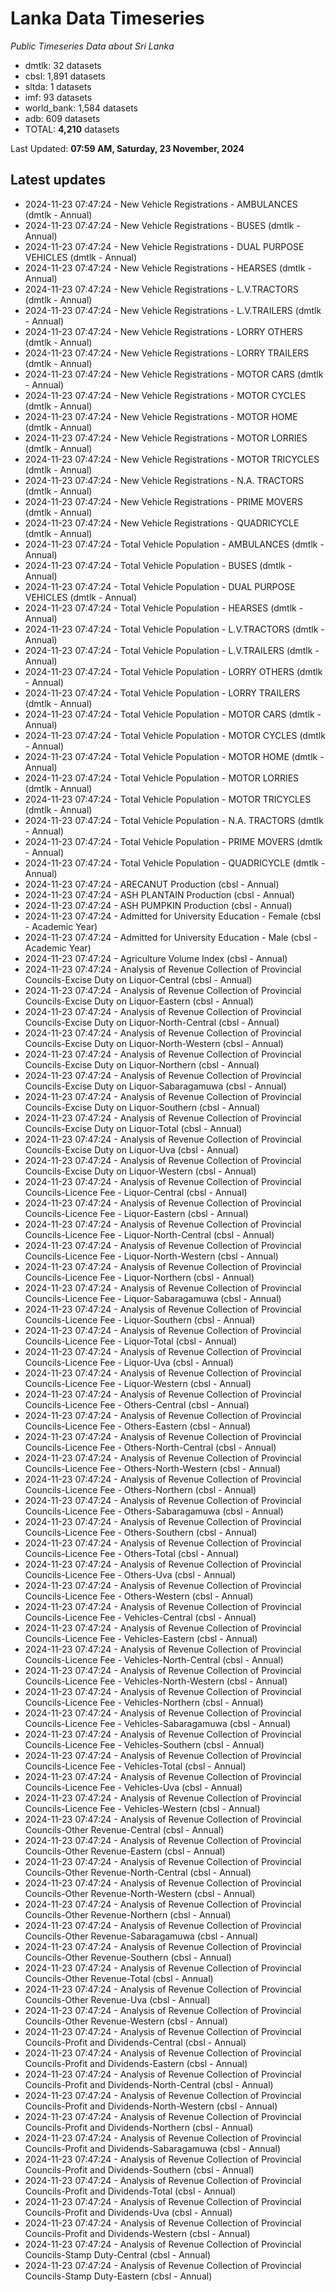 # Lanka Data Timeseries
*Public Timeseries Data about Sri Lanka*

* dmtlk: 32 datasets
* cbsl: 1,891 datasets
* sltda: 1 datasets
* imf: 93 datasets
* world_bank: 1,584 datasets
* adb: 609 datasets
* TOTAL: **4,210** datasets

Last Updated: **07:59 AM, Saturday, 23 November, 2024**

## Latest updates

* 2024-11-23 07:47:24 - New Vehicle Registrations - AMBULANCES (dmtlk - Annual)
* 2024-11-23 07:47:24 - New Vehicle Registrations - BUSES (dmtlk - Annual)
* 2024-11-23 07:47:24 - New Vehicle Registrations - DUAL PURPOSE VEHICLES (dmtlk - Annual)
* 2024-11-23 07:47:24 - New Vehicle Registrations - HEARSES (dmtlk - Annual)
* 2024-11-23 07:47:24 - New Vehicle Registrations - L.V.TRACTORS (dmtlk - Annual)
* 2024-11-23 07:47:24 - New Vehicle Registrations - L.V.TRAILERS (dmtlk - Annual)
* 2024-11-23 07:47:24 - New Vehicle Registrations - LORRY OTHERS (dmtlk - Annual)
* 2024-11-23 07:47:24 - New Vehicle Registrations - LORRY TRAILERS (dmtlk - Annual)
* 2024-11-23 07:47:24 - New Vehicle Registrations - MOTOR CARS (dmtlk - Annual)
* 2024-11-23 07:47:24 - New Vehicle Registrations - MOTOR CYCLES (dmtlk - Annual)
* 2024-11-23 07:47:24 - New Vehicle Registrations - MOTOR HOME (dmtlk - Annual)
* 2024-11-23 07:47:24 - New Vehicle Registrations - MOTOR LORRIES (dmtlk - Annual)
* 2024-11-23 07:47:24 - New Vehicle Registrations - MOTOR TRICYCLES (dmtlk - Annual)
* 2024-11-23 07:47:24 - New Vehicle Registrations - N.A. TRACTORS (dmtlk - Annual)
* 2024-11-23 07:47:24 - New Vehicle Registrations - PRIME MOVERS (dmtlk - Annual)
* 2024-11-23 07:47:24 - New Vehicle Registrations - QUADRICYCLE (dmtlk - Annual)
* 2024-11-23 07:47:24 - Total Vehicle Population - AMBULANCES (dmtlk - Annual)
* 2024-11-23 07:47:24 - Total Vehicle Population - BUSES (dmtlk - Annual)
* 2024-11-23 07:47:24 - Total Vehicle Population - DUAL PURPOSE VEHICLES (dmtlk - Annual)
* 2024-11-23 07:47:24 - Total Vehicle Population - HEARSES (dmtlk - Annual)
* 2024-11-23 07:47:24 - Total Vehicle Population - L.V.TRACTORS (dmtlk - Annual)
* 2024-11-23 07:47:24 - Total Vehicle Population - L.V.TRAILERS (dmtlk - Annual)
* 2024-11-23 07:47:24 - Total Vehicle Population - LORRY OTHERS (dmtlk - Annual)
* 2024-11-23 07:47:24 - Total Vehicle Population - LORRY TRAILERS (dmtlk - Annual)
* 2024-11-23 07:47:24 - Total Vehicle Population - MOTOR CARS (dmtlk - Annual)
* 2024-11-23 07:47:24 - Total Vehicle Population - MOTOR CYCLES (dmtlk - Annual)
* 2024-11-23 07:47:24 - Total Vehicle Population - MOTOR HOME (dmtlk - Annual)
* 2024-11-23 07:47:24 - Total Vehicle Population - MOTOR LORRIES (dmtlk - Annual)
* 2024-11-23 07:47:24 - Total Vehicle Population - MOTOR TRICYCLES (dmtlk - Annual)
* 2024-11-23 07:47:24 - Total Vehicle Population - N.A. TRACTORS (dmtlk - Annual)
* 2024-11-23 07:47:24 - Total Vehicle Population - PRIME MOVERS (dmtlk - Annual)
* 2024-11-23 07:47:24 - Total Vehicle Population - QUADRICYCLE (dmtlk - Annual)
* 2024-11-23 07:47:24 - ARECANUT Production (cbsl - Annual)
* 2024-11-23 07:47:24 - ASH PLANTAIN Production (cbsl - Annual)
* 2024-11-23 07:47:24 - ASH PUMPKIN Production (cbsl - Annual)
* 2024-11-23 07:47:24 - Admitted for University Education - Female (cbsl - Academic Year)
* 2024-11-23 07:47:24 - Admitted for University Education - Male (cbsl - Academic Year)
* 2024-11-23 07:47:24 - Agriculture Volume Index (cbsl - Annual)
* 2024-11-23 07:47:24 - Analysis of Revenue Collection of Provincial Councils-Excise Duty on Liquor-Central (cbsl - Annual)
* 2024-11-23 07:47:24 - Analysis of Revenue Collection of Provincial Councils-Excise Duty on Liquor-Eastern (cbsl - Annual)
* 2024-11-23 07:47:24 - Analysis of Revenue Collection of Provincial Councils-Excise Duty on Liquor-North-Central (cbsl - Annual)
* 2024-11-23 07:47:24 - Analysis of Revenue Collection of Provincial Councils-Excise Duty on Liquor-North-Western (cbsl - Annual)
* 2024-11-23 07:47:24 - Analysis of Revenue Collection of Provincial Councils-Excise Duty on Liquor-Northern (cbsl - Annual)
* 2024-11-23 07:47:24 - Analysis of Revenue Collection of Provincial Councils-Excise Duty on Liquor-Sabaragamuwa (cbsl - Annual)
* 2024-11-23 07:47:24 - Analysis of Revenue Collection of Provincial Councils-Excise Duty on Liquor-Southern (cbsl - Annual)
* 2024-11-23 07:47:24 - Analysis of Revenue Collection of Provincial Councils-Excise Duty on Liquor-Total (cbsl - Annual)
* 2024-11-23 07:47:24 - Analysis of Revenue Collection of Provincial Councils-Excise Duty on Liquor-Uva (cbsl - Annual)
* 2024-11-23 07:47:24 - Analysis of Revenue Collection of Provincial Councils-Excise Duty on Liquor-Western (cbsl - Annual)
* 2024-11-23 07:47:24 - Analysis of Revenue Collection of Provincial Councils-Licence Fee - Liquor-Central (cbsl - Annual)
* 2024-11-23 07:47:24 - Analysis of Revenue Collection of Provincial Councils-Licence Fee - Liquor-Eastern (cbsl - Annual)
* 2024-11-23 07:47:24 - Analysis of Revenue Collection of Provincial Councils-Licence Fee - Liquor-North-Central (cbsl - Annual)
* 2024-11-23 07:47:24 - Analysis of Revenue Collection of Provincial Councils-Licence Fee - Liquor-North-Western (cbsl - Annual)
* 2024-11-23 07:47:24 - Analysis of Revenue Collection of Provincial Councils-Licence Fee - Liquor-Northern (cbsl - Annual)
* 2024-11-23 07:47:24 - Analysis of Revenue Collection of Provincial Councils-Licence Fee - Liquor-Sabaragamuwa (cbsl - Annual)
* 2024-11-23 07:47:24 - Analysis of Revenue Collection of Provincial Councils-Licence Fee - Liquor-Southern (cbsl - Annual)
* 2024-11-23 07:47:24 - Analysis of Revenue Collection of Provincial Councils-Licence Fee - Liquor-Total (cbsl - Annual)
* 2024-11-23 07:47:24 - Analysis of Revenue Collection of Provincial Councils-Licence Fee - Liquor-Uva (cbsl - Annual)
* 2024-11-23 07:47:24 - Analysis of Revenue Collection of Provincial Councils-Licence Fee - Liquor-Western (cbsl - Annual)
* 2024-11-23 07:47:24 - Analysis of Revenue Collection of Provincial Councils-Licence Fee - Others-Central (cbsl - Annual)
* 2024-11-23 07:47:24 - Analysis of Revenue Collection of Provincial Councils-Licence Fee - Others-Eastern (cbsl - Annual)
* 2024-11-23 07:47:24 - Analysis of Revenue Collection of Provincial Councils-Licence Fee - Others-North-Central (cbsl - Annual)
* 2024-11-23 07:47:24 - Analysis of Revenue Collection of Provincial Councils-Licence Fee - Others-North-Western (cbsl - Annual)
* 2024-11-23 07:47:24 - Analysis of Revenue Collection of Provincial Councils-Licence Fee - Others-Northern (cbsl - Annual)
* 2024-11-23 07:47:24 - Analysis of Revenue Collection of Provincial Councils-Licence Fee - Others-Sabaragamuwa (cbsl - Annual)
* 2024-11-23 07:47:24 - Analysis of Revenue Collection of Provincial Councils-Licence Fee - Others-Southern (cbsl - Annual)
* 2024-11-23 07:47:24 - Analysis of Revenue Collection of Provincial Councils-Licence Fee - Others-Total (cbsl - Annual)
* 2024-11-23 07:47:24 - Analysis of Revenue Collection of Provincial Councils-Licence Fee - Others-Uva (cbsl - Annual)
* 2024-11-23 07:47:24 - Analysis of Revenue Collection of Provincial Councils-Licence Fee - Others-Western (cbsl - Annual)
* 2024-11-23 07:47:24 - Analysis of Revenue Collection of Provincial Councils-Licence Fee - Vehicles-Central (cbsl - Annual)
* 2024-11-23 07:47:24 - Analysis of Revenue Collection of Provincial Councils-Licence Fee - Vehicles-Eastern (cbsl - Annual)
* 2024-11-23 07:47:24 - Analysis of Revenue Collection of Provincial Councils-Licence Fee - Vehicles-North-Central (cbsl - Annual)
* 2024-11-23 07:47:24 - Analysis of Revenue Collection of Provincial Councils-Licence Fee - Vehicles-North-Western (cbsl - Annual)
* 2024-11-23 07:47:24 - Analysis of Revenue Collection of Provincial Councils-Licence Fee - Vehicles-Northern (cbsl - Annual)
* 2024-11-23 07:47:24 - Analysis of Revenue Collection of Provincial Councils-Licence Fee - Vehicles-Sabaragamuwa (cbsl - Annual)
* 2024-11-23 07:47:24 - Analysis of Revenue Collection of Provincial Councils-Licence Fee - Vehicles-Southern (cbsl - Annual)
* 2024-11-23 07:47:24 - Analysis of Revenue Collection of Provincial Councils-Licence Fee - Vehicles-Total (cbsl - Annual)
* 2024-11-23 07:47:24 - Analysis of Revenue Collection of Provincial Councils-Licence Fee - Vehicles-Uva (cbsl - Annual)
* 2024-11-23 07:47:24 - Analysis of Revenue Collection of Provincial Councils-Licence Fee - Vehicles-Western (cbsl - Annual)
* 2024-11-23 07:47:24 - Analysis of Revenue Collection of Provincial Councils-Other Revenue-Central (cbsl - Annual)
* 2024-11-23 07:47:24 - Analysis of Revenue Collection of Provincial Councils-Other Revenue-Eastern (cbsl - Annual)
* 2024-11-23 07:47:24 - Analysis of Revenue Collection of Provincial Councils-Other Revenue-North-Central (cbsl - Annual)
* 2024-11-23 07:47:24 - Analysis of Revenue Collection of Provincial Councils-Other Revenue-North-Western (cbsl - Annual)
* 2024-11-23 07:47:24 - Analysis of Revenue Collection of Provincial Councils-Other Revenue-Northern (cbsl - Annual)
* 2024-11-23 07:47:24 - Analysis of Revenue Collection of Provincial Councils-Other Revenue-Sabaragamuwa (cbsl - Annual)
* 2024-11-23 07:47:24 - Analysis of Revenue Collection of Provincial Councils-Other Revenue-Southern (cbsl - Annual)
* 2024-11-23 07:47:24 - Analysis of Revenue Collection of Provincial Councils-Other Revenue-Total (cbsl - Annual)
* 2024-11-23 07:47:24 - Analysis of Revenue Collection of Provincial Councils-Other Revenue-Uva (cbsl - Annual)
* 2024-11-23 07:47:24 - Analysis of Revenue Collection of Provincial Councils-Other Revenue-Western (cbsl - Annual)
* 2024-11-23 07:47:24 - Analysis of Revenue Collection of Provincial Councils-Profit and Dividends-Central (cbsl - Annual)
* 2024-11-23 07:47:24 - Analysis of Revenue Collection of Provincial Councils-Profit and Dividends-Eastern (cbsl - Annual)
* 2024-11-23 07:47:24 - Analysis of Revenue Collection of Provincial Councils-Profit and Dividends-North-Central (cbsl - Annual)
* 2024-11-23 07:47:24 - Analysis of Revenue Collection of Provincial Councils-Profit and Dividends-North-Western (cbsl - Annual)
* 2024-11-23 07:47:24 - Analysis of Revenue Collection of Provincial Councils-Profit and Dividends-Northern (cbsl - Annual)
* 2024-11-23 07:47:24 - Analysis of Revenue Collection of Provincial Councils-Profit and Dividends-Sabaragamuwa (cbsl - Annual)
* 2024-11-23 07:47:24 - Analysis of Revenue Collection of Provincial Councils-Profit and Dividends-Southern (cbsl - Annual)
* 2024-11-23 07:47:24 - Analysis of Revenue Collection of Provincial Councils-Profit and Dividends-Total (cbsl - Annual)
* 2024-11-23 07:47:24 - Analysis of Revenue Collection of Provincial Councils-Profit and Dividends-Uva (cbsl - Annual)
* 2024-11-23 07:47:24 - Analysis of Revenue Collection of Provincial Councils-Profit and Dividends-Western (cbsl - Annual)
* 2024-11-23 07:47:24 - Analysis of Revenue Collection of Provincial Councils-Stamp Duty-Central (cbsl - Annual)
* 2024-11-23 07:47:24 - Analysis of Revenue Collection of Provincial Councils-Stamp Duty-Eastern (cbsl - Annual)